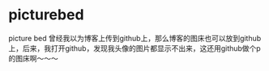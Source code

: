 # picturebed
picture bed
曾经我以为博客上传到github上，那么博客的图床也可以放到github上，后来，我打开github，发现我头像的图片都显示不出来，这还用github做个p的图床啊～～～
